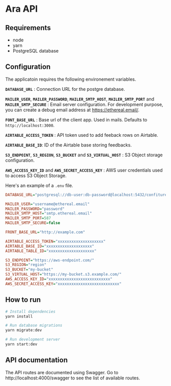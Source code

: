 # Ara API

## Requirements

- node
- yarn
- PostgreSQL database

## Configuration

The applicatoin requires the following environement variables.

**`DATABASE_URL`** : Connection URL for the postgre database.

**`MAILER_USER`**,
**`MAILER_PASSWORD`**,
**`MAILER_SMTP_HOST`**,
**`MAILER_SMTP_PORT`** and
**`MAILER_SMTP_SECURE`** : Email server configuration. For development purpose, you can create a debug email address at https://ethereal.email/.

**`FONT_BASE_URL`** : Base url of the client app. Used in mails. Defaults to `http://localhost:3000`.

**`AIRTABLE_ACCESS_TOKEN`** : API token used to add feeback rows on Airtable.

**`AIRTABLE_BASE_ID`**: ID of the Airtable base storing feedbacks.

**`S3_ENDPOINT`**,
**`S3_REGION`**,
**`S3_BUCKET`** and
**`S3_VIRTUAL_HOST`** : S3 Object storage configuration.

**`AWS_ACCESS_KEY_ID`** and
**`AWS_SECRET_ACCESS_KEY`** : AWS user credentials used to access S3 Object Storage.

Here's an example of a `.env` file.

```ini
DATABASE_URL="postgresql://db-user:db-password@localhost:5432/confiture-db"

MAILER_USER="username@ethereal.email"
MAILER_PASSWORD="password"
MAILER_SMTP_HOST="smtp.ethereal.email"
MAILER_SMTP_PORT=587
MAILER_SMTP_SECURE=false

FRONT_BASE_URL="http://example.com"

AIRTABLE_ACCESS_TOKEN="xxxxxxxxxxxxxxxxxxxx"
AIRTABLE_BASE_ID="xxxxxxxxxxxxxxxxxxxx"
AIRTABLE_TABLE_ID="xxxxxxxxxxxxxxxxxxxx"

S3_ENDPOINT="https://aws-endpoint.com/"
S3_REGION="region"
S3_BUCKET="my-bucket"
S3_VIRTUAL_HOST="https://my-bucket.s3.example.com/"
AWS_ACCESS_KEY_ID="xxxxxxxxxxxxxxxxxxxxxxxxxxx"
AWS_SECRET_ACCESS_KEY="xxxxxxxxxxxxxxxxxxxxxxxxxxx"
```

## How to run

```sh
# Install dependencies
yarn install

# Run database migrations
yarn migrate:dev

# Run development server
yarn start:dev
```

## API documentation

The API routes are documented using Swagger. Go to http://localhost:4000/swagger
to see the list of available routes.
